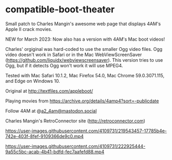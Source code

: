 # compatible-boot-theater
Small patch to Charles Mangin's awesome web page that displays 4AM's Apple II crack movies.

NEW for March 2023: Now also has a version with 4AM's Mac boot videos!

Charles' orgiginal was hard-coded to use the smaller Ogg video files. Ogg video doesn't work in Safari or in the Mac WebViewScreenSaver (https://github.com/liquidx/webviewscreensaver).  This version tries to use Ogg, but if it detects Ogg won't work it will use MPEG4.

Tested with Mac Safari 10.1.2, Mac Firefox 54.0, Mac Chrome 59.0.3071.115, and Edge on Windows 10.

Original at http://textfiles.com/appleboot/

Playing movies from https://archive.org/details/4amp4?sort=-publicdate

Follow 4AM at @a2_4am@mastodon.social

Charles Mangin's RetroConnector site (http://retroconnector.com)

https://user-images.githubusercontent.com/4109731/219543457-17785b4e-742e-403f-8fef-9109366de9c0.mp4

https://user-images.githubusercontent.com/4109731/222925444-9a55c5bc-acab-4b41-bdfd-fec7aafefd88.mp4
